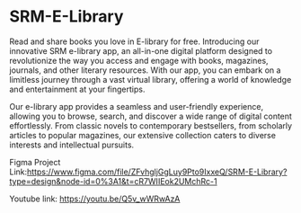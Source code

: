 # SRM-E-Library
Read and share books you love in E-library for free.
Introducing our innovative SRM e-library app, an all-in-one digital platform designed to revolutionize the way you access and engage with books, magazines, journals, and other literary resources. With our app, you can embark on a limitless journey through a vast virtual library, offering a world of knowledge and entertainment at your fingertips.

Our e-library app provides a seamless and user-friendly experience, allowing you to browse, search, and discover a wide range of digital content effortlessly. From classic novels to contemporary bestsellers, from scholarly articles to popular magazines, our extensive collection caters to diverse interests and intellectual pursuits.

Figma Project Link:https://www.figma.com/file/ZFvhgljGgLuy9Pto9IxxeQ/SRM-E-Library?type=design&node-id=0%3A1&t=cR7WIIEok2UMchRc-1

Youtube link:
https://youtu.be/Q5v_wWRwAzA
